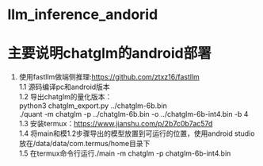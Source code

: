 # llm_inference_andorid


# 主要说明chatglm的android部署

  1. 使用fastllm做端侧推理:https://github.com/ztxz16/fastllm  
    1.1 源码编译pc和android版本  
    1.2 导出chatglm的量化版本：  
        python3 chatglm_export.py ../chatglm-6b.bin  
        ./quant -m chatglm -p ../chatglm-6b.bin -o ../chatglm-6b-int4.bin -b 4  
    1.3 安装termux：https://www.jianshu.com/p/2b7c0b7ac57d  
    1.4 将main和模1.2步骤导出的模型放置到可运行的位置，使用android studio放在/data/data/com.termus/home目录下  
    1.5 在termux命令行运行./main -m chatglm -p chatglm-6b-int4.bin  
